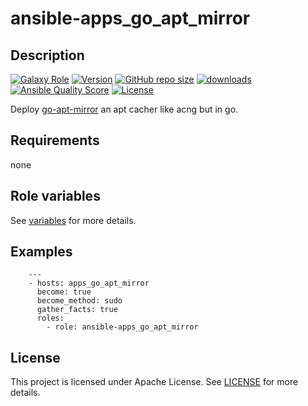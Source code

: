 # ansible-apps_go_apt_mirror

## Description

[![Galaxy Role](https://img.shields.io/badge/galaxy-apps_go_apt_mirror-purple?style=flat)](https://galaxy.ansible.com/lotusnoir/apps_go_apt_mirror)
[![Version](https://img.shields.io/github/release/lotusnoir/ansible-apps_go_apt_mirror.svg)](https://github.com/lotusnoir/ansible-apps_go_apt_mirror/releases/latest)
[![GitHub repo size](https://img.shields.io/github/repo-size/lotusnoir/ansible-apps_go_apt_mirror?color=orange&style=flat)](https://galaxy.ansible.com/lotusnoir/apps_go_apt_mirror)
[![downloads](https://img.shields.io/ansible/role/d/)](https://galaxy.ansible.com/lotusnoir/apps_go_apt_mirror)
[![Ansible Quality Score](https://img.shields.io/ansible/quality/)](https://galaxy.ansible.com/lotusnoir/apps_go_apt_mirror)
[![License](https://img.shields.io/badge/license-Apache--2.0-brightgreen?style=flat)](https://opensource.org/licenses/Apache-2.0)

Deploy [go-apt-mirror](https://github.com/cybozu-go/aptutil) an apt cacher like acng but in go.

## Requirements

none

## Role variables

See [variables](/defaults/main.yml) for more details.

## Examples

        ---
        - hosts: apps_go_apt_mirror
          become: true
          become_method: sudo
          gather_facts: true
          roles:
            - role: ansible-apps_go_apt_mirror


## License

This project is licensed under Apache License. See [LICENSE](/LICENSE) for more details.

